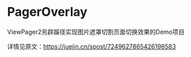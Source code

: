 # PagerOverlay
ViewPager2另辟蹊径实现图片遮罩切割页面切换效果的Demo项目

详情见原文：https://juejin.cn/spost/7249627865426198583
